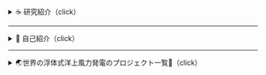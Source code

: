 
<details>

<summary> ☕️ 研究紹介（click）</summary>

### 🐋 水環境工学研究室

私は，渡辺先生と同じ水環境工学研究室に所属しています．

簡単に言えば，私の方は，
***「自分でプログラム作成し，浮体動揺・魚遊泳法・津波など，波と物体の相互作用全般の数値解析を行う」***
方で，下のメンバーと一緒に研究をしています．

* 4年生：5名
* 修士1年生：1名

### ✍️ 指導方針や研究環境

* 研究室には，５，６台MacのPCがありますが，今は4年生が使っているので，3年生の間は各自のPCを使ってもらおうと思います
* 4年生は就職活動が終わるまでは忙しいと思うので，研究はゆっくり進めてもらいます
* 基本的に研究場所は自由です（研究を自律して進められない人には，研究室に来てもらいますが）
* 研究の質問はいつでも来て下さい
* 創造工房実習は，4年生が行っている研究に沿った内容を行います（基本的に，水理学，CADの使い方，プログラムの書き方回し方，数値解析の基礎について学んでもらいます）
* プログラムや数式が苦手な人も多いと思いますが，気にしなくていいです．私も最初は全く分かりませんでした
* 卒論指導はしていますが，生活指導などは特にしません．（学生とは対等な立場でありたいと思っています）

<img src="sample_mac.jpeg" width="220px" alt="Sample 0 Image">

<!-- <details>
<summary>私の場合</summary>

- 必ず少なくとも週１回は指導教員に質問などしていました
- 自宅が遠かったこともあり，よく研究室に泊まっていました
- 学部４年生の時にMacを購入しました

</details> -->

### 📚 研究テーマ

自分のやりたいことがある学生には，それに沿った研究をしてもらっています．

それ以外の学生は，以下のようなテーマを中心に研究を進めています．

- 境界要素法（BEM-MEL）に関連する研究（[Longuet-Higgins](https://en.wikipedia.org/wiki/Michael_S._Longuet-Higgins)が発案した方法です）
- 境界要素法（BEM-MEL）を使ったバージ型浮体の動揺解析，係留索の解析
- 陽解法型SPH（EISPH）の関連する研究
- 水棲動物の遊泳効率に関する研究（[Lighthill](https://en.wikipedia.org/wiki/James_Lighthill)も関心があった面白い内容ですが，今は学生任せになっています）
    * 実際に魚のように動くロボットを作成して，その遊泳効率を実験で調べようとしています
    * 魚の学校🐟🐠🐡を数値シミュレーションも行っています

### 👩‍💻 数値解析を中心とした研究の魅力

興味のある現象を理解し上手に説明することを研究目的とする人が多いと思います．
私もそうです．細かく言えば，数値解析を通して，その現象を理解することが私は好きです．
自分が設定した条件下で，その現象を完璧に再現できれば，その現象をある程度は理解できたと考えるからです．

**数値解析手法**は，数学とプログラミングを組み合わせ，以下の様な問題を解くものです．
既に多くの手法が開発されています．この問題はあらゆる分野で見られるため，数値解析はとても有用です，
ゲームに限らず単純なアプリにも数値解析手法が使われていますし，
今これを見るために使っているPCやスマホの中にも，数値解析手法が組み込まれています．

<table style="border-collapse:collapse;border:2;cellspacing:5;cellpadding:5;">
<tr>
<td><a href="https://github.com/tomoakihirakawa/cpp/blob/main/builds/build_interpolation/README.md">関数近似/補間</a></td>
<td>←関数の微分</td>
<td><a href="https://github.com/tomoakihirakawa/cpp/blob/main/builds/build_integration/README.md">関数の積分</a></td>
<td><a href="https://github.com/tomoakihirakawa/cpp/blob/main/builds/build_root_finding/README.md">方程式の根を求める</a></td>
<td><a href="https://github.com/tomoakihirakawa/cpp/blob/main/builds/build_eigen_value/README.md">固有値問題の解法</a></td>
</tr>

<tr>
<td><a href="https://github.com/tomoakihirakawa/cpp/blob/main/builds/build_system_of_linear_eqs/README.md">線形方程式の解法</a>
<td><a href="https://github.com/tomoakihirakawa/cpp/blob/main/builds/build_ODE/README.md">常微分方程式の解法</a></td>
<td>偏微分方程式の解法</td>
<td><a href="https://github.com/tomoakihirakawa/cpp/blob/main/builds/build_Network/README.md">幾何学（格子生成/データ構造）</a>
</td>
</tr>
</table>

この数値解析手法を組み合わせ，物理現象を表す方程式を数値的に解くことで，現象をシミュレートすることができます．

<!-- #### 有用で普遍的な知識が身につけざるを得ない -->

十分に理解しないまま作成したプログラムで得られる結果は，実際の現象と大きく異なることが多いです．
適当でも結果が得られることもありますが，いろいろと試すうちにおかしいことに気づくことが多いです．
そのため，力学・数学・プログラミングの正確な理解がこの研究を行う上で重要です．
反対に言えば，この研究を通して，力学・数学・プログラミングを正確に学んでいくことができます．
辛くもありますが，この研究を通して，有用で普遍的な知識を身につけるきっかけが得られると思います．
これがこの研究の魅力です．

できるかはわかりませんが．．．．．

***もし，こんなシミュレーション・数値計算がしたいというものがあれば，一緒に研究してみませんか？***

<!-- ## ✉️ 連絡先

- 📧 Email: hirakawa`at`gipc.akita-u.ac.jp
- 🌐 Website: [秋田大学研究者総覧](https://akitauinfo.akita-u.ac.jp/html/100000862_ja.html?k=%E5%B9%B3%E5%B7%9D), [researchmap](https://researchmap.jp/tomoakihirakawa) -->

</details>

---

<details>
<summary>👤 自己紹介（click）</summary>

### 👤 自己紹介

- 💻 海洋の波や流れのシミュレーションに興味があり研究を始めました
- 🛠️ 大学院のときはスペクトル法というものを学んでいましたが，現在は**境界要素法**と**粒子法**を用いたソフトウェア開発を行っています

理論にも興味はありますが，何よりもまず現実の現象をシミュレートできるソフトを作りたいと思っています．

### 🚢 研究と開発

主に[浮体式洋上風力発電](https://en.wikipedia.org/wiki/Floating_wind_turbine)に関する研究を行っています．
浮体の動揺や係留索に関連する数値シミュレーションの需要は，今後増えていくと考えられます（最後に関連するリンクを貼っています）．

現在すでに[OrcaFlex](https://www.orcina.com/)や[WAMIT](https://www.wamit.com/)といった商用ソフトウェアがありますが，
現在の目標は，多くの浮体を含めウィンドファーム全領域をシミュレートできる
計算手法を提案することと，実用的なソフトウェアを開発することです．

* 境界要素法を使った浮体動揺解析ソフト
<table style="border-collapse:collapse;border:2;cellspacing:5;cellpadding:5;">
<tr>
<td>説明</td>
<td>境界要素法は，流体の運動方程式を流体境界上で解く手法です</td>
</tr>
<tr>
<td>使用言語</td>
<td>
<a href="https://en.wikipedia.org/wiki/C%2B%2B">C++</a>，
<a href="https://www.python.org/">python</a>
</td>
</tr>
<tr>
<td>リンク</td>
<td>
<a href="https://github.com/tomoakihirakawa/cpp/blob/main/builds/build_bem/README.md">build_bem</a>
</tr>
</table>

<table style="border-collapse:collapse;border:2;cellspacing:5;cellpadding:5;">
<tr>
<td>
<img src="sample0.gif" width="220px" alt="Sample 0 Image">
</td>
<td>
<img src="sample1.gif" width="220px" alt="Sample 1 Image">
</td>
</tr>
</table>

* 粒子法を使った流体物体相互作用解析ソフト

<table style="border-collapse:collapse;border:2;cellspacing:5;cellpadding:5;">
<tr>
<td>説明</td>
<td>
粒子法は，粒子の集まりで流体を表現し，流体の運動方程式を解く手法です．

要素を使う方法は，節点同士が適切に繋がって要素を成している必要があります．絡まるように不自然な繋がり方をしていると計算は失敗します．
一方，粒子法には，要素という概念がなく，節点の繋がり方を気にする必要があません．
そのため，粒子法は，砕波のような複雑な流れをシミュレートするのに適しています．
</td>
</tr>
<tr>
<td>使用言語</td>
<td>
<a href="https://en.wikipedia.org/wiki/C%2B%2B">C++</a>，
<a href="https://www.python.org/">python</a>
</td>
</tr>
<tr>
<td>リンク</td>
<td>
<a href="https://github.com/tomoakihirakawa/cpp/blob/main/builds/build_sph/README.md">build_sph</a>
</td>
</tr>
</table>

</details>

---

<details>
<summary> 
🌏世界の浮体式洋上風力発電のプロジェクト一覧🍃（click）
</summary>

|プロジェクト詳細🌟|リンク🔗|備考📝|
|:----------------|:-------|:-----|
|🇯🇵 **国土交通省のサイト**|[国土交通省>洋上風力発電](https://www.mlit.go.jp/kowan/kowan_mn6_000005.html),[港湾における洋上風力発電の導入](https://www.mlit.go.jp/kowan/kowan_tk6_000082.html)|人気がないので追加|
|🇯🇵 **秋田県南部沖**で実証事業の候補地に選定！| [YouTube](https://www.youtube.com/watch?v=b8zqJr4L4MI), [NHK](https://www3.nhk.or.jp/lnews/akita/20231003/6010019188.html)|日本国内での取り組み|
|🏴󠁧󠁢󠁳󠁣󠁴󠁿 **スコットランドのグリーンエネルギー**が日本に進出| [YouTube](https://www.youtube.com/watch?v=oPx5OxBef0A)|外国の取り組み．１GWはおよそ原発１機分の出力です|
|🇳🇴 **Hywind Tampen**は世界最大の浮体式洋上ウィンドファーム| [Equinor](https://www.equinor.com/energy/hywind-tampen)|Equinorは以前「Statoil」という石油関連企業でしたが，2018年脱酸素に向け社名を変更しました|
|🇯🇵 **戸田建設**、五島福江島にウィンドファーム建設予定| [Toda Corp](https://www.toda.co.jp/business/ecology/special/)|国内企業によるプロジェクト|
|🇫🇷 **BW Ideol**は浮体動揺を抑制するダンピングプールの特許を持っています| [BW Ideol](https://bw-ideol.com/en)|革新的なフランス企業．日立造船や大成建設と覚書などを締結してます|
|🇯🇵 **NEDO委託**でバージ型浮体の研究開発が進行| [NEDO](https://www.nedo.go.jp/floating/project.html)|多くの日本企業と研究機関が参加しています|
|🇺🇸 **NREL**（米国再生可能エネルギー研究所）は，アメリカエネルギー省の研究機関| [NREL](https://www.nrel.gov/wind/offshore-wind.html),[OpenFAST](https://github.com/OpenFAST)|アメリカにおける研究活動|
|🌍 **多数の企業**が低コスト化を目標に研究開発進行中| [J-Power](https://www.jpower.co.jp/news_release/2023/05/news230530.html)|目標はどこも共通して，低コスト化です|

</details>